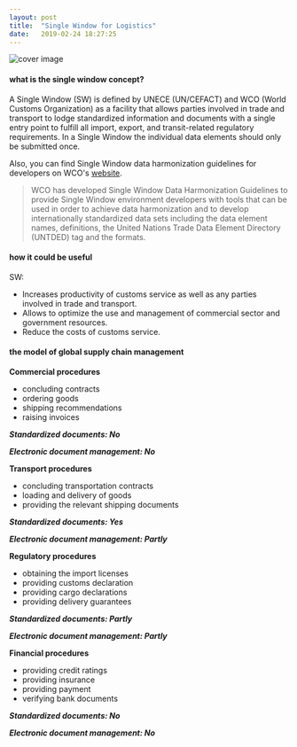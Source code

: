 ```yaml
---
layout: post
title:  "Single Window for Logistics"
date:   2019-02-24 18:27:25
---
```


![cover image](https://akinariobi.github.io/assets/img/single-window-for-logistics/cover.jpg)

#### what is the single window concept?

A Single Window (SW) is defined by UNECE (UN/CEFACT) and WCO (World Customs Organization) as a facility that allows parties involved in trade and transport to lodge standardized information and documents with a single entry point to fulfill all import, export, and transit-related regulatory requirements. In a Single Window the individual data elements should only be submitted once.

Also, you can find Single Window data harmonization guidelines for developers on WCO's [website][wco].
> WCO has developed Single Window Data Harmonization Guidelines to provide Single Window environment developers with tools that can be used in order to achieve data harmonization and to develop internationally standardized data sets including the data element names, definitions, the United Nations Trade Data Element Directory (UNTDED) tag and the formats.

#### how it could be useful

SW:

* Increases productivity of customs service as well as any parties involved in trade and transport.
* Allows to optimize the use and management of commercial sector and government resources.
* Reduce the costs of customs service.

#### the model of global supply chain management

**Commercial procedures**
* concluding contracts
* ordering goods
* shipping recommendations
* raising invoices

***Standardized documents: No***


***Electronic document management: No***

**Transport procedures**
* concluding transportation contracts
* loading and delivery of goods
* providing the relevant shipping documents

***Standardized documents: Yes***


***Electronic document management: Partly***

**Regulatory procedures**
* obtaining the import licenses
* providing customs declaration
* providing cargo declarations
* providing delivery guarantees

***Standardized documents: Partly***


***Electronic document management: Partly***

**Financial procedures**
* providing credit ratings
* providing insurance
* providing payment
* verifying bank documents

***Standardized documents: No***


***Electronic document management: No***


[wco]: http://www.wcoomd.org/en/topics/facilitation/instrument-and-tools/tools/single-window-guidelines.aspx
